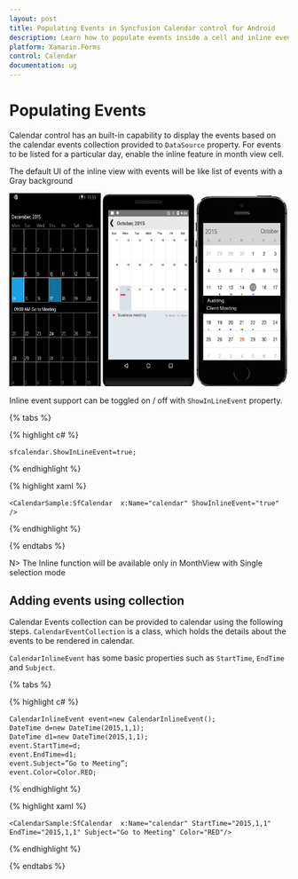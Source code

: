 ```yaml
---
layout: post
title: Populating Events in Syncfusion Calendar control for Android
description: Learn how to populate events inside a cell and inline events descriptions
platform: Xamarin.Forms
control: Calendar
documentation: ug
---
```


# Populating Events

Calendar control has an built-in capability to display the events based on the calendar events collection provided to `DataSource` property. For events to be listed for a particular day, enable the inline feature in month view cell.

The default UI of the inline view with events will be like list of events with a Gray background

![](images/Event.png)

Inline event support can be toggled on / off with `ShowInLineEvent` property.
    
{% tabs %}    
    
{% highlight c# %}
	
	sfcalendar.ShowInLineEvent=true;
	
{% endhighlight %}

{% highlight xaml %}

	<CalendarSample:SfCalendar  x:Name="calendar" ShowInlineEvent="true" />

{% endhighlight %}

{% endtabs %}
	
N> The Inline function will be available only in MonthView with Single selection mode
	
## Adding events using collection

Calendar Events collection can be provided to calendar using the following steps. `CalendarEventCollection` is a class, which holds the details about the events to be rendered in calendar. 

`CalendarInlineEvent` has some basic properties such as `StartTime`, `EndTime` and `Subject`.

{% tabs %}

{% highlight c# %}
		   
    CalendarInlineEvent event=new CalendarInlineEvent();
    DateTime d=new DateTime(2015,1,1);
    DateTime d1=new DateTime(2015,1,1);
    event.StartTime=d;
    event.EndTime=d1;
    event.Subject=”Go to Meeting”;
    event.Color=Color.RED;
		   
{% endhighlight %}

{% highlight xaml %}

	<CalendarSample:SfCalendar  x:Name="calendar" StartTime="2015,1,1" EndTime="2015,1,1" Subject="Go to Meeting" Color="RED"/>

{% endhighlight %}

{% endtabs %}


	

	

